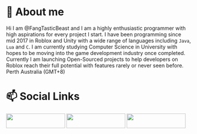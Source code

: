 # 🌱 About me

Hi I am @FangTasticBeast and I am a highly enthusiastic programmer with high aspirations for every project I start.
I have been programming since mid 2017 in Roblox and Unity with a wide range of languages including ```Java```, ```Lua``` and ```C```. 
I am currently studying Computer Science in University with hopes to be moving into the game development industry once completed. 
Currently I am launching Open-Sourced projects to help developers on Roblox reach their full potential with features rarely or never seen before. Perth Australia (GMT+8)

# 📫 Social Links

[<img src="https://user-images.githubusercontent.com/112677667/188068378-3cddaaa5-f343-4e7d-bb74-59f475501157.png" height="40" width="160"/>](https://www.roblox.com/users/359682347)
[<img src="https://user-images.githubusercontent.com/112677667/188070610-86cadcdc-46e6-4142-934c-3416c0761ecf.png" height="40" width="160"/>](https://discordapp.com/users/349739853661077506/) 
[<img src="https://user-images.githubusercontent.com/112677667/188069622-3aa7a494-b5e9-4a57-869e-df3fcc9669f8.png" height="40" width="160"/>](https://github.com/FangTasticBeast) 
